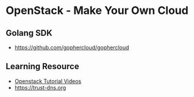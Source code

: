 # OpenStack - Make Your Own Cloud

## Golang SDK
* https://github.com/gophercloud/gophercloud


## Learning Resource
* [Openstack Tutorial Videos](https://www.youtube.com/playlist?list=PL9ooVrP1hQOEjZVLsNmAd0B0T6yCXPEN6)
* https://trust-dns.org
